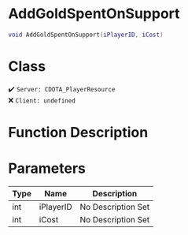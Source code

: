 # AddGoldSpentOnSupport
```lua
void AddGoldSpentOnSupport(iPlayerID, iCost)
```
# Class
✔️ `Server: CDOTA_PlayerResource`  
❌ `Client: undefined`  

# Function Description

# Parameters
Type|Name|Description
--|--|--
int|iPlayerID|No Description Set
int|iCost|No Description Set
